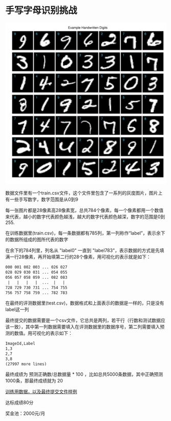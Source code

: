 # 手写字母识别挑战

![Image of digits](https://github.com/zanshang/handwriting/raw/master/example_digits.png)

数据文件里有一个train.csv文件，这个文件里包含了一系列的灰度图片，图片上有一些手写数字，数字范围是从0到9

每一张图片都是28像素高28像素宽，总共784个像素，每一个像素都用一个数值来代表，越小的数字代表颜色越浅，越大的数字代表颜色越深，数字的范围是0到255.

在训练数据里(train.csv)，每一条数据都有785列，第一列称作“label”，表示余下的数据所组成的图所代表的数字

在余下的784列里，列名从 "label0" 一直到 "label783"，表示数据的方式是先填满一行28像素，再开始填第二行的28个像素，用可视化的表示就是如下：

```
000 001 002 003 ... 026 027
028 029 030 031 ... 054 055
056 057 058 059 ... 082 083
 |   |   |   |  ...  |   |
728 729 730 731 ... 754 755
756 757 758 759 ... 782 783 
```

在最终的评测数据里(test.csv)，数据格式和上面表示的数据是一样的，只是没有label这一列

最终提交的数据需要是一个csv文件，它总共是两列，若干行（行数和测试数据应该一致），其中第一列数据需要填入在评测数据里的数据序号，第二列需要填入预测的数值。用可视化的表示如下：

```
ImageId,Label
1,3
2,7
3,8 
(27997 more lines)
```

最终成绩为 预测正确数/总数据量 * 100 ，比如总共5000条数据，其中正确预测1000条，那最终成绩就为 20

[训练用数据，以及最终提交文件样例](https://pan.baidu.com/s/1qY2FFqO)

达标成绩80分

奖金池：2000元/月